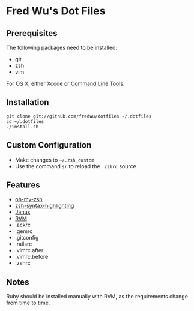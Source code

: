 # Fred Wu's Dot Files

## Prerequisites

The following packages need to be installed:

- git
- zsh
- vim

For OS X, either Xcode or [Command Line Tools](https://developer.apple.com/downloads/).

## Installation

    git clone git://github.com/fredwu/dotfiles ~/.dotfiles
    cd ~/.dotfiles
    ./install.sh

## Custom Configuration

- Make changes to `~/.zsh_custom`
- Use the command `sr` to reload the `.zshrc` source

## Features

- [oh-my-zsh](https://github.com/robbyrussell/oh-my-zsh)
- [zsh-syntax-highlighting](https://github.com/zsh-users/zsh-syntax-highlighting)
- [Janus](https://github.com/carlhuda/janus)
- [RVM](http://beginrescueend.com/)
- .ackrc
- .gemrc
- .gitconfig
- .railsrc
- .vimrc.after
- .vimrc.before
- .zshrc

## Notes

Ruby should be installed manually with RVM, as the requirements change from time to time.

